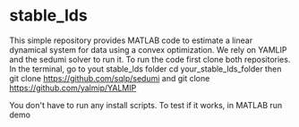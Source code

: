 # stable_lds
This simple repository provides MATLAB code to estimate a linear dynamical system for data using a convex optimization. We rely on YAMLIP and the sedumi solver to run it. To run the code first clone both repositories. In the terminal, go to yout stable_lds folder
	cd your_stable_lds_folder
then
	git clone https://github.com/sqlp/sedumi
and 
	git clone https://github.com/yalmip/YALMIP

You don't have to run any install scripts. To test if it works, in MATLAB run 
	demo
